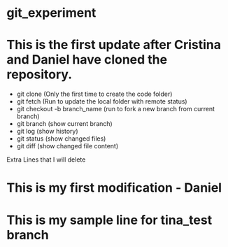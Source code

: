 # git_experiment

# This is the first update after Cristina and Daniel have cloned the repository.

* git clone (Only the first time to create the code folder)
* git fetch (Run to update the local folder with remote status)
* git checkout -b branch_name (run to fork a new branch from current branch)
* git branch (show current branch)
* git log (show history)
* git status (show changed files)
* git diff (show changed file content)

Extra Lines that I will delete

# This is my first modification - Daniel

# This is my sample line for tina_test branch 